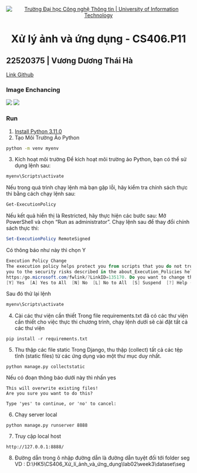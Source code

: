 <p align="center">
  <a href="https://www.uit.edu.vn/" title="Trường Đại học Công nghệ Thông tin" style="border: 5;">
    <img src="https://i.imgur.com/WmMnSRt.png" alt="Trường Đại học Công nghệ Thông tin | University of Information Technology">
  </a>
</p>
<!-- Title -->
<h1 align="center"><b>Xử lý ảnh và ứng dụng - CS406.P11</b></h1>

<h2>22520375 | Vương Dương Thái Hà</h2>

[Link Github](https://github.com/OnionSm/SimilarImage)

### Image Enchancing
<img src = "https://i.imgur.com/lUd8i4S.png">
<img src = "https://i.imgur.com/scGtNKo.png">

### Run
1. [Install Python 3.11.0](https://www.python.org/downloads/release/python-3110/)
2. Tạo Môi Trường Ảo Python
```bash
python -m venv myenv
```

3. Kích hoạt môi trường
Để kích hoạt môi trường ảo Python, bạn có thể sử dụng lệnh sau:
```bash
myenv\Scripts\activate
```
Nếu trong quá trình chạy lệnh mà bạn gặp lỗi, hãy kiểm tra chính sách thực thi bằng cách chạy lệnh sau:
```bash
Get-ExecutionPolicy
```
Nếu kết quả hiển thị là Restricted, hãy thực hiện các bước sau:
Mở PowerShell và chọn “Run as administrator”.
Chạy lệnh sau để thay đổi chính sách thực thi:
```powershell
Set-ExecutionPolicy RemoteSigned
```
Có thông báo như này thì chọn Y
```powershell
Execution Policy Change
The execution policy helps protect you from scripts that you do not trust. Changing the execution policy might expose
you to the security risks described in the about_Execution_Policies help topic at
https:/go.microsoft.com/fwlink/?LinkID=135170. Do you want to change the execution policy?
[Y] Yes  [A] Yes to All  [N] No  [L] No to All  [S] Suspend  [?] Help (default is "N"): 
```
Sau đó thử lại lệnh
```bash
myenv\Scripts\activate
```
4. Cài các thư viện cần thiết
Trong file requirements.txt đã có các thư viện cần thiết cho việc thực thi chương trình, chạy lệnh dưới sẽ cài đặt tất cả các thư viện
```
pip install -r requirements.txt
```

5. Thu thập các file static
Trong Django, thu thập (collect) tất cả các tệp tĩnh (static files) từ các ứng dụng vào một thư mục duy nhất.
```
python manage.py collectstatic
```
Nếu có đoạn thông báo dưới này thì nhấn yes
```
This will overwrite existing files!
Are you sure you want to do this?

Type 'yes' to continue, or 'no' to cancel:
```
6. Chạy server local
```
python manage.py runserver 8888
```

7. Truy cập local host
```
http://127.0.0.1:8888/
```
8. Đường dẫn trong ô nhập đường dẫn là đường dẫn tuyệt đối tới folder seg 
VD : D:\HK5\CS406_Xử_lí_ảnh_và_ứng_dụng\lab02\week3\dataset\seg 


